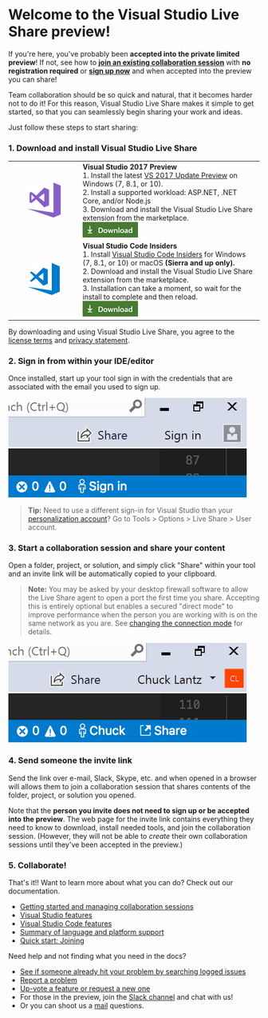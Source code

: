 <!--
Copyright © Microsoft Corporation
All rights reserved.
Creative Commons Attribution 4.0 License (International): https://creativecommons.org/licenses/by/4.0/legalcode
-->

# Welcome to the Visual Studio Live Share preview!

If you're here, you've probably been **accepted into the private limited preview**! If not, see how to **[join an existing collaboration session](welcome-joiner.md)** with **no registration required** or **[sign up now](http://aka.ms/vsls-signup)** and when accepted into the preview you can share!

Team collaboration should be so quick and natural, that it becomes harder not to do it! For this reason, Visual Studio Live Share makes it simple to get started, so that you can seamlessly begin sharing your work and ideas.

Just follow these steps to start sharing:

### 1. Download and install Visual Studio Live Share 

<table style="width: 100%; border-style: none;">
<tr>
    <td style="width: 128px; text-align: center; border:none;"><img src="media/vs-icon.png" /></td>
    <td>
        <strong>Visual Studio 2017 Preview</strong><br />
       1. Install the latest <a href="https://www.visualstudio.com/vs/preview/">VS 2017 Update Preview</a> on Windows (7, 8.1, or 10).<br/>
       2. Install a supported workload: ASP.NET, .NET Core, and/or Node.js<br />
       3. Download and install the Visual Studio Live Share extension from the marketplace. <br />
       <a href="http://aka.ms/vsls-dl/vs"><img style="padding: 0; spacing: 0;" src="media/download.png"></a><br />
    </td>
</tr>
<tr>
    <td style="width: 128px; text-align: center; border:none;"><img src="media/vscode-icon.png" /></td>
    <td>
        <strong>Visual Studio Code Insiders</strong><br />
        1. Install <a href="https://code.visualstudio.com/insiders/">Visual Studio Code Insiders</a> for Windows (7, 8.1, or 10) or macOS <b>(Sierra and up only).</b><br />
        2. Download and install the Visual Studio Live Share extension from the marketplace. <br />
        3. Installation can take a moment, so wait for the install to complete and then reload.<br />
        <a href="http://aka.ms/vsls-dl/vscode"><img src="media/download.png"></a>
    </td>
</tr>
</table>

By downloading and using Visual Studio Live Share, you agree to the [license terms](http://aka.ms/vsls-license) and [privacy statement](https://www.microsoft.com/en-us/privacystatement/EnterpriseDev/default.aspx).

### 2. Sign in from within your IDE/editor

Once installed, start up your tool sign in with the credentials that are associated with the email you used to sign up.

![VS Download](media/vs-sign-in-button.png) ![VS Code Download](media/vscode-sign-in-button.png)

> **Tip:** Need to use a different sign-in for Visual Studio than your [personalization account](https://docs.microsoft.com/en-us/visualstudio/ide/signing-in-to-visual-studio)? Go to Tools &gt; Options &gt; Live Share &gt; User account.

### 3. Start a collaboration session and share your content

Open a folder, project, or solution, and simply click "Share" within your tool and an invite link will be automatically copied to your clipboard. 

> **Note:** You may be asked by your desktop firewall software to allow the Live Share agent to open a port the first time you share. Accepting this is entirely optional but enables a secured "direct mode" to improve performance when the person you are working with is on the same network as you are. See [changing the connection mode](../docs/getting-started.md#changing-the-connection-mode) for details.

![VS Share Button](media/vs-share-button.png) ![VS Code Share Button](media/vscode-share-button.png)


### 4. Send someone the invite link

Send the link over e-mail, Slack, Skype, etc. and when opened in a browser will allows them to join a collaboration session that shares contents of the folder, project, or solution you opened. 

Note that the **person you invite does not need to sign up or be accepted into the preview**. The web page for the invite link contains everything they need to know to download, install needed tools, and join the collaboration session. (However, they will not be able to _create_ their own collaboration sessions until they've been accepted in the preview.)

### 5. Collaborate!

That's it!! Want to learn more about what you can do? Check out our documentation.

- [Getting started and managing collaboration sessions](../docs/getting-started.md)
- [Visual Studio features](../docs/collab-vs.md)
- [Visual Studio Code features](../docs/collab-vscode.md)
- [Summary of language and platform support](../docs/platform-support.md)
- [Quick start: Joining](welcome-joiner.md)

Need help and not finding what you need in the docs?

- [See if someone already hit your problem by searching logged issues](http://aka.ms/vsls-issues)
- [Report a problem](../CONTRIBUTING.md#filing-problem-reports)
- [Up-vote a feature or request a new one](http://aka.ms/vsls-feature-requests)
- For those in the  preview, join the [Slack channel](http://live-share.slack.com) and chat with us!
- Or you can shoot us a [mail](mailto:vsls-feedback@microsoft.com) questions.